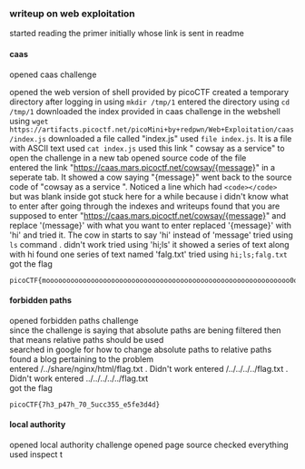 

### writeup on web exploitation

started reading the primer initially whose link is sent in readme

#### caas

opened caas challenge 

opened the web version of shell provided by picoCTF 
created a temporary directory after logging in using `mkdir /tmp/1` 
entered the directory using `cd /tmp/1` 
downloaded the index provided in caas challenge in the webshell using `wget https://artifacts.picoctf.net/picoMini+by+redpwn/Web+Exploitation/caas/index.js` 
downloaded a file called "index.js" 
used `file index.js`. It is a file with ASCII text 
used `cat index.js` 
used this link " cowsay as a service" to open the challenge in a new tab 
opened source code of the file  
entered the link "https://caas.mars.picoctf.net/cowsay/{message}" in a seperate tab. It showed a cow saying "{message}" 
went back to the source code of "cowsay as a service ". Noticed a line which had `<code></code> ` but was blank inside 
got stuck here for a while because i didn't know what to enter 
after going through the indexes and writeups found that you are supposed to enter "https://caas.mars.picoctf.net/cowsay/{message}" and replace '(message}' with 
what you want to enter 
replaced '{message}' with 'hi' and tried it. The cow in starts to say 'hi' instead of 'message' 
tried using `ls` command . didn't work 
tried using 'hi;ls' it showed a series of text along with hi 
found one series of text named 'falg.txt' 
tried using `hi;ls;falg.txt`  
got the flag  
``` 
picoCTF{moooooooooooooooooooooooooooooooooooooooooooooooooooooooooooo0o} 
``` 
 
#### forbidden paths 
 
opened forbidden paths challenge  
since the challenge is saying that absolute paths are bening filtered then that means relative paths should be used  
searched in google for how to change absolute paths to relative paths  
found a blog pertaining to the problem  
entered /../share/nginx/html/flag.txt . Didn't work 
entered /../../../../flag.txt . Didn't work 
entered ../../../../../flag.txt  
got the flag 
``` 
picoCTF{7h3_p47h_70_5ucc355_e5fe3d4d} 
``` 

#### local authority

opened local authority challenge
opened page source 
checked everything 
used inspect t
